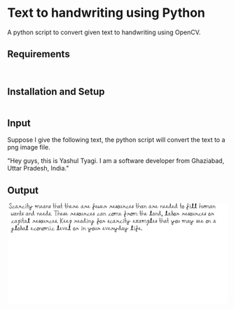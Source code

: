 # Text to handwriting using Python
A python script to convert given text to handwriting using OpenCV.

## Requirements
```pip install pywhatkit
```
```pip install opencv-python
```
## Installation and Setup
```git clone https://github.com/yashul117/Text-to-Handwriting.git
```
## Input
Suppose I give the following text, the python script will convert the text to a png image file.

"Hey guys, this is Yashul Tyagi. I am a software developer from Ghaziabad, Uttar Pradesh, India."

## Output
<center><img src="handwriting.png" alt="logo"></center>
